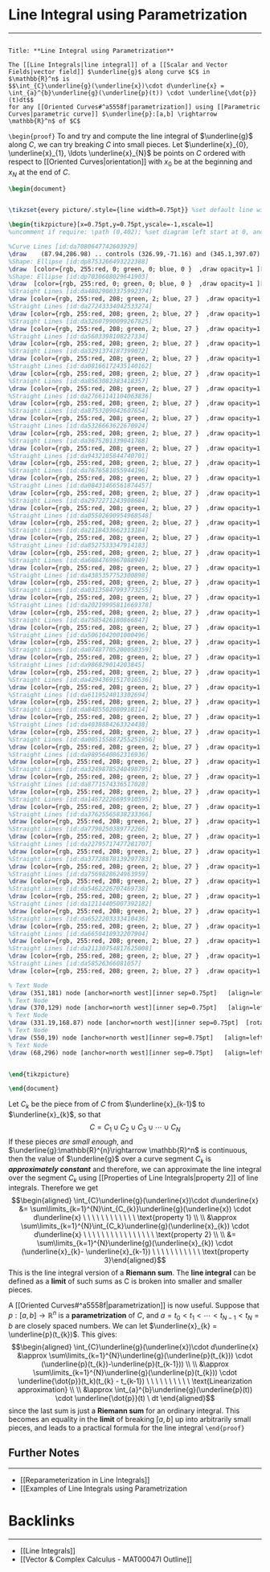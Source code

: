 # Line Integral using Parametrization
---

```ad-Theorem

Title: **Line Integral using Parametrization**

The [[Line Integrals|line integral]] of a [[Scalar and Vector Fields|vector field]] $\underline{g}$ along curve $C$ in $\mathbb{R}^n$ is
$$\int_{C}\underline{g}(\underline{x})\cdot d\underline{x} = \int_{a}^{b}\underline{g}(\underline{p}(t)) \cdot \underline{\dot{p}}(t)dt$$
for any [[Oriented Curves#^a5558f|parametrization]] using [[Parametric Curves|parametric curve]] $\underline{p}:[a,b] \rightarrow  \mathbb{R}^n$ of $C$
```

`\begin{proof}`
To and try and compute the line integral of $\underline{g}$ along $C$, we can try breaking $C$ into small pieces.
Let $\underline{x}_{0}, \underline{x}_{1}, \ldots \underline{x}_{N}$ be points on $C$ ordered with respect to [[Oriented Curves|orientation]] with $x_{0}$ be at the beginning and $x_{N}$ at the end of $C$.  
```tikz
\begin{document}


\tikzset{every picture/.style={line width=0.75pt}} %set default line width to 0.75pt        

\begin{tikzpicture}[x=0.75pt,y=0.75pt,yscale=-1,xscale=1]
%uncomment if require: \path (0,402); %set diagram left start at 0, and has height of 402

%Curve Lines [id:da7080647742603929] 
\draw    (87.94,286.98) .. controls (326.99,-71.16) and (345.1,397.07) .. (537.06,25.67) ;
%Shape: Ellipse [id:dp8753266493222388] 
\draw  [color={rgb, 255:red, 0; green, 0; blue, 0 }  ,draw opacity=1 ][fill={rgb, 255:red, 0; green, 0; blue, 0 }  ,fill opacity=1 ] (83.05,286.98) .. controls (83.05,284.01) and (85.24,281.61) .. (87.94,281.61) .. controls (90.64,281.61) and (92.83,284.01) .. (92.83,286.98) .. controls (92.83,289.94) and (90.64,292.35) .. (87.94,292.35) .. controls (85.24,292.35) and (83.05,289.94) .. (83.05,286.98) -- cycle ;
%Shape: Ellipse [id:dp7030608029641903] 
\draw  [color={rgb, 255:red, 0; green, 0; blue, 0 }  ,draw opacity=1 ][fill={rgb, 255:red, 0; green, 0; blue, 0 }  ,fill opacity=1 ] (532.17,25.67) .. controls (532.17,22.71) and (534.36,20.3) .. (537.06,20.3) .. controls (539.76,20.3) and (541.95,22.71) .. (541.95,25.67) .. controls (541.95,28.64) and (539.76,31.04) .. (537.06,31.04) .. controls (534.36,31.04) and (532.17,28.64) .. (532.17,25.67) -- cycle ;
%Straight Lines [id:da48029003375992374] 
\draw [color={rgb, 255:red, 208; green, 2; blue, 27 }  ,draw opacity=1 ]   (188.15,151.77) -- (203.84,174.32) ;
%Straight Lines [id:da27243334042533274] 
\draw [color={rgb, 255:red, 208; green, 2; blue, 27 }  ,draw opacity=1 ]   (176.07,161.06) -- (191.77,183.61) ;
%Straight Lines [id:da32607990099267825] 
\draw [color={rgb, 255:red, 208; green, 2; blue, 27 }  ,draw opacity=1 ]   (83.11,263.19) -- (108.46,281.76) ;
%Straight Lines [id:da5603398108227334] 
\draw [color={rgb, 255:red, 208; green, 2; blue, 27 }  ,draw opacity=1 ]   (91.56,249.93) -- (115.71,269.82) ;
%Straight Lines [id:da3291374187399072] 
\draw [color={rgb, 255:red, 208; green, 2; blue, 27 }  ,draw opacity=1 ]   (162.79,169.01) -- (179.7,192.89) ;
%Straight Lines [id:da08166172435140162] 
\draw [color={rgb, 255:red, 208; green, 2; blue, 27 }  ,draw opacity=1 ]   (154.34,179.63) -- (172.45,203.5) ;
%Straight Lines [id:da8563082383418357] 
\draw [color={rgb, 255:red, 208; green, 2; blue, 27 }  ,draw opacity=1 ]   (100.01,240.64) -- (125.37,260.54) ;
%Straight Lines [id:da27661141104063836] 
\draw [color={rgb, 255:red, 208; green, 2; blue, 27 }  ,draw opacity=1 ]   (202.64,143.81) -- (215.92,166.27) ;
%Straight Lines [id:da8753209042607654] 
\draw [color={rgb, 255:red, 208; green, 2; blue, 27 }  ,draw opacity=1 ]   (217.12,138.51) -- (227.99,162.29) ;
%Straight Lines [id:da5326663622670924] 
\draw [color={rgb, 255:red, 208; green, 2; blue, 27 }  ,draw opacity=1 ]   (498.43,56.27) -- (523.78,74.84) ;
%Straight Lines [id:da3675201339041788] 
\draw [color={rgb, 255:red, 208; green, 2; blue, 27 }  ,draw opacity=1 ]   (256.96,122.5) -- (258.17,154.34) ;
%Straight Lines [id:da9432105844740701] 
\draw [color={rgb, 255:red, 208; green, 2; blue, 27 }  ,draw opacity=1 ]   (227.99,130.46) -- (237.65,159.64) ;
%Straight Lines [id:da7676581055944196] 
\draw [color={rgb, 255:red, 208; green, 2; blue, 27 }  ,draw opacity=1 ]   (267.83,125.24) -- (267.83,153.01) ;
%Straight Lines [id:da08431466561874457] 
\draw [color={rgb, 255:red, 208; green, 2; blue, 27 }  ,draw opacity=1 ]   (491.19,65.55) -- (516.54,84.12) ;
%Straight Lines [id:da2972271243908684] 
\draw [color={rgb, 255:red, 208; green, 2; blue, 27 }  ,draw opacity=1 ]   (242.48,127.81) -- (248.51,156.99) ;
%Straight Lines [id:da05502690954968548] 
\draw [color={rgb, 255:red, 208; green, 2; blue, 27 }  ,draw opacity=1 ]   (104.84,228.7) -- (130.2,249.93) ;
%Straight Lines [id:da2118433662313184] 
\draw [color={rgb, 255:red, 208; green, 2; blue, 27 }  ,draw opacity=1 ]   (113.29,218.09) -- (137.44,240.64) ;
%Straight Lines [id:da8527533347914183] 
\draw [color={rgb, 255:red, 208; green, 2; blue, 27 }  ,draw opacity=1 ]   (120.54,206.15) -- (144.68,228.7) ;
%Straight Lines [id:da6084769967088949] 
\draw [color={rgb, 255:red, 208; green, 2; blue, 27 }  ,draw opacity=1 ]   (132.61,194.22) -- (154.34,218.09) ;
%Straight Lines [id:da4385357752300898] 
\draw [color={rgb, 255:red, 208; green, 2; blue, 27 }  ,draw opacity=1 ]   (143.48,186.26) -- (162.79,208.81) ;
%Straight Lines [id:da03135847993773255] 
\draw [color={rgb, 255:red, 208; green, 2; blue, 27 }  ,draw opacity=1 ]   (447.72,123.92) -- (473.08,145.05) ;
%Straight Lines [id:da20219995811669378] 
\draw [color={rgb, 255:red, 208; green, 2; blue, 27 }  ,draw opacity=1 ]   (433.23,142.49) -- (456.17,166.27) ;
%Straight Lines [id:da7585426180866847] 
\draw [color={rgb, 255:red, 208; green, 2; blue, 27 }  ,draw opacity=1 ]   (440.48,133.2) -- (464.62,158.31) ;
%Straight Lines [id:da5061042001000496] 
\draw [color={rgb, 255:red, 208; green, 2; blue, 27 }  ,draw opacity=1 ]   (457.38,113.22) -- (483.94,134.44) ;
%Straight Lines [id:da07487705200058359] 
\draw [color={rgb, 255:red, 208; green, 2; blue, 27 }  ,draw opacity=1 ]   (407.88,159.73) -- (409.09,192.8) ;
%Straight Lines [id:da986829014203845] 
\draw [color={rgb, 255:red, 208; green, 2; blue, 27 }  ,draw opacity=1 ]   (352.34,151.68) -- (340.27,182.19) ;
%Straight Lines [id:da42943691517016536] 
\draw [color={rgb, 255:red, 208; green, 2; blue, 27 }  ,draw opacity=1 ]   (395.81,160.97) -- (395.81,192.8) ;
%Straight Lines [id:da6119524013302694] 
\draw [color={rgb, 255:red, 208; green, 2; blue, 27 }  ,draw opacity=1 ]   (340.27,143.72) -- (328.2,175.65) ;
%Straight Lines [id:da8485502080918114] 
\draw [color={rgb, 255:red, 208; green, 2; blue, 27 }  ,draw opacity=1 ]   (326.99,138.42) -- (316.12,170.25) ;
%Straight Lines [id:da4038884263324438] 
\draw [color={rgb, 255:red, 208; green, 2; blue, 27 }  ,draw opacity=1 ]   (313.71,134.44) -- (305.26,163.62) ;
%Straight Lines [id:da005155887255251956] 
\draw [color={rgb, 255:red, 208; green, 2; blue, 27 }  ,draw opacity=1 ]   (302.84,129.13) -- (295.6,160.97) ;
%Straight Lines [id:da9895640862316936] 
\draw [color={rgb, 255:red, 208; green, 2; blue, 27 }  ,draw opacity=1 ]   (291.98,121.17) -- (287.15,159.64) ;
%Straight Lines [id:da32498785240498795] 
\draw [color={rgb, 255:red, 208; green, 2; blue, 27 }  ,draw opacity=1 ]   (464.62,104.02) -- (489.98,122.59) ;
%Straight Lines [id:da8771574336517028] 
\draw [color={rgb, 255:red, 208; green, 2; blue, 27 }  ,draw opacity=1 ]   (278.7,122.5) -- (277.49,156.99) ;
%Straight Lines [id:da14672226695910595] 
\draw [color={rgb, 255:red, 208; green, 2; blue, 27 }  ,draw opacity=1 ]   (473.08,96.06) -- (498.43,114.63) ;
%Straight Lines [id:da37625565838233366] 
\draw [color={rgb, 255:red, 208; green, 2; blue, 27 }  ,draw opacity=1 ]   (480.32,86.78) -- (505.67,105.35) ;
%Straight Lines [id:da7790250389772266] 
\draw [color={rgb, 255:red, 208; green, 2; blue, 27 }  ,draw opacity=1 ]   (485.15,76.16) -- (510.5,94.73) ;
%Straight Lines [id:da22795717477281707] 
\draw [color={rgb, 255:red, 208; green, 2; blue, 27 }  ,draw opacity=1 ]   (517.75,25.76) -- (543.1,44.33) ;
%Straight Lines [id:da37728878139297783] 
\draw [color={rgb, 255:red, 208; green, 2; blue, 27 }  ,draw opacity=1 ]   (504.47,45.66) -- (529.82,64.23) ;
%Straight Lines [id:da7569828624963959] 
\draw [color={rgb, 255:red, 208; green, 2; blue, 27 }  ,draw opacity=1 ]   (510.5,35.05) -- (535.86,53.62) ;
%Straight Lines [id:da5462226707469738] 
\draw [color={rgb, 255:red, 208; green, 2; blue, 27 }  ,draw opacity=1 ]   (366.83,155.66) -- (354.76,190.15) ;
%Straight Lines [id:da12114405007392182] 
\draw [color={rgb, 255:red, 208; green, 2; blue, 27 }  ,draw opacity=1 ]   (388.56,156.99) -- (386.15,195.45) ;
%Straight Lines [id:da6522203333410436] 
\draw [color={rgb, 255:red, 208; green, 2; blue, 27 }  ,draw opacity=1 ]   (378.9,155.66) -- (372.87,194.13) ;
%Straight Lines [id:da6650418932207904] 
\draw [color={rgb, 255:red, 208; green, 2; blue, 27 }  ,draw opacity=1 ]   (421.16,154.42) -- (436.86,186.17) ;
%Straight Lines [id:da21130754817625008] 
\draw [color={rgb, 255:red, 208; green, 2; blue, 27 }  ,draw opacity=1 ]   (415.12,157.08) -- (421.16,192.8) ;
%Straight Lines [id:da58526366081057] 
\draw [color={rgb, 255:red, 208; green, 2; blue, 27 }  ,draw opacity=1 ]   (427.2,149.03) -- (450.14,176.88) ;

% Text Node
\draw (351,181) node [anchor=north west][inner sep=0.75pt]   [align=left] {$\displaystyle \underline{x}_{k}$};
% Text Node
\draw (370,129) node [anchor=north west][inner sep=0.75pt]   [align=left] {$\displaystyle \underline{x}_{k+1}$};
% Text Node
\draw (331.19,168.87) node [anchor=north west][inner sep=0.75pt]  [rotate=-32.94] [align=left] {$\displaystyle \underline{x}_{k-1}$};
% Text Node
\draw (550,19) node [anchor=north west][inner sep=0.75pt]   [align=left] {$\displaystyle \underline{x}_{N}$};
% Text Node
\draw (68,296) node [anchor=north west][inner sep=0.75pt]   [align=left] {$\displaystyle \underline{x}_{0}$};


\end{tikzpicture}

\end{document}
```
Let $C_k$ be the piece from of $C$ from $\underline{x}_{k-1}$ to $\underline{x}_{k}$, so that
$$C = C_{1} \cup C_{2}\cup C_{3} \cup\cdots \cup C_{N}$$
If these pieces *are small enough*, and $\underline{g}:\mathbb{R}^{n}\rightarrow \mathbb{R}^n$ is continuous, then the value of $\underline{g}$
over a curve segment $C_{k}$ is ***approximately constant*** and therefore, we can approximate the line integral over the segment $C_{k}$ using [[Properties of Line Integrals|property 2]] of line integrals. Therefore we get
$$\begin{aligned} \int_{C}\underline{g}(\underline{x})\cdot d\underline{x} &= \sum\limits_{k=1}^{N}\int_{C_{k}}\underline{g}(\underline{x}) \cdot d\underline{x} \ \ \ \ \ \ \ \ \ \ \ \ \text{property 1} \\ \\
&\approx \sum\limits_{k=1}^{N}\int_{C_k}\underline{g}(\underline{x}_{k}) \cdot d\underline{x}  \ \ \ \ \ \ \  \ \ \ \ \ \ \ \ \   \text{property 2} \\ \\
&= \sum\limits_{k=1}^{N}\underline{g}(\underline{x}_{k}) \cdot (\underline{x}_{k}- \underline{x}_{k-1})  \ \ \ \ \ \ \  \ \ \ \   \text{property 3}\end{aligned}$$
This is the line integral version of a **Riemann sum**. The **line integral** can be defined
as a **limit** of such sums as C is broken into smaller and smaller pieces.

A [[Oriented Curves#^a5558f|parametrization]] is now useful. Suppose that $p : [a, b] \rightarrow \mathbb{R}^n$ is a **parametrization**
of $C$, and $a = t_{0} < t_{1} < \cdots < t_{N−1} < t_{N} = b$ are closely spaced numbers. We can
let $\underline{x}_{k} = \underline{p}(t_{k})$. This gives:
$$\begin{aligned} \int_{C}\underline{g}(\underline{x})\cdot d\underline{x} &\approx \sum\limits_{k=1}^{N}\underline{g}(\underline{p}(t_{k})) \cdot (\underline{p}(t_{k})-\underline{p}(t_{k-1})) \\ \\
&\approx   \sum\limits_{k=1}^{N}\underline{g}(\underline{p}(t_{k})) \cdot \underline{\dot{p}}(t_k)(t_{k} - t_{k-1}) \ \ \ \ \ \ \ \ \ \ \text{Linearization approximation} \\ \\
&\approx \int_{a}^{b}\underline{g}(\underline{p}(t)) \cdot \underline{\dot{p}}(t) \ dt \end{aligned}$$
since the last sum is just a **Riemann sum** for an ordinary integral.
This becomes an equality in the **limit** of breaking $[a, b]$ up into arbitrarily small
pieces, and leads to a practical formula for the line integral
  `\end{proof}`
## Further Notes
---
-  [[Reparameterization in Line Integrals]]
- [[Examples of Line Integrals using Parametrization


# Backlinks
---
- [[Line Integrals]]
- [[Vector & Complex Calculus - MAT00047I Outline]]
